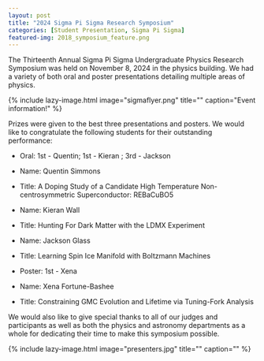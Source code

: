 ```yaml
---
layout: post
title: "2024 Sigma Pi Sigma Research Symposium"
categories: [Student Presentation, Sigma Pi Sigma]
featured-img: 2018_symposium_feature.png
---
```


The Thirteenth Annual Sigma Pi Sigma Undergraduate Physics Research Symposium was held on November 8, 2024 in the physics building. We had a variety of both oral and poster presentations detailing multiple areas of physics.

{% include lazy-image.html
   image="sigmaflyer.png"
   title=""
   caption="Event information!"
%}

Prizes were given to the best three presentations and posters. We would like to congratulate the following students for their outstanding performance:

- Oral: 1st - Quentin; 1st - Kieran ; 3rd - Jackson
- Name: Quentin Simmons
- Title: A Doping Study of a Candidate High Temperature Non-centrosymmetric
Superconductor: REBaCuBO5
- Name: Kieran Wall
- Title: Hunting For Dark Matter with the LDMX Experiment
- Name: Jackson Glass
- Title: Learning Spin Ice Manifold with Boltzmann Machines

- Poster: 1st - Xena
- Name: Xena Fortune-Bashee
- Title: Constraining GMC Evolution and Lifetime via Tuning-Fork Analysis

We would also like to give special thanks to all of our judges and participants as well as both the physics and astronomy departments as a whole for dedicating their time to make this symposium possible.

{% include lazy-image.html
   image="presenters.jpg"
   title=""
   caption=""
%}

